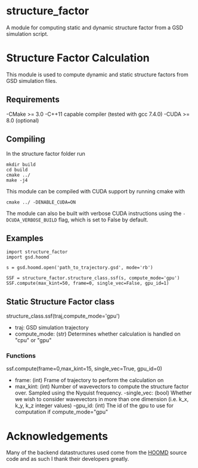 # structure_factor
A module for computing static and dynamic structure factor from a GSD simulation script.

# Structure Factor Calculation

This module is used to compute dynamic and static structure factors from GSD simulation files.

## Requirements
-CMake >= 3.0
-C++11 capable compiler (tested with gcc 7.4.0)
-CUDA >= 8.0 (optional)

## Compiling
In the structure factor folder run

```
mkdir build
cd build
cmake ../
make -j4
```

This module can be compiled with CUDA support by running cmake with
```
cmake ../ -DENABLE_CUDA=ON
```

The module can also be built with verbose CUDA instructions using the ```-DCUDA_VERBOSE_BUILD``` flag, which is set to False by default.

## Examples
```
import structure_factor
import gsd.hoomd

s = gsd.hoomd.open('path_to_trajectory.gsd', mode='rb')

SSF = structure_factor.structure_class.ssf(s, compute_mode='gpu')
SSF.compute(max_kint=50, frame=0, single_vec=False, gpu_id=1)
```

## Static Structure Factor class
structure_class.ssf(traj,compute_mode='gpu')
- traj: GSD simulation trajectory
- compute_mode: (str) Determines whether calculation is handled on "cpu" or "gpu"
### Functions
ssf.compute(frame=0,max_kint=15, single_vec=True, gpu_id=0)
- frame: (int) Frame of trajectory to perform the calculation on
- max_kint: (int) Number of wavevectors to compute the structure factor over. Sampled using the Nyquist frequency.
-single_vec: (bool) Whether we wish to consider wavevectors in more than one dimension (i.e. k_x, k_y, k_z integer values)
-gpu_id: (int) The id of the gpu to use for computation if compute_mode="gpu"



# Acknowledgements
Many of the backend datastructures used come from the [HOOMD](https://hoomd-blue.readthedocs.io/en/stable/index.html) source code and as such I thank their developers greatly.






